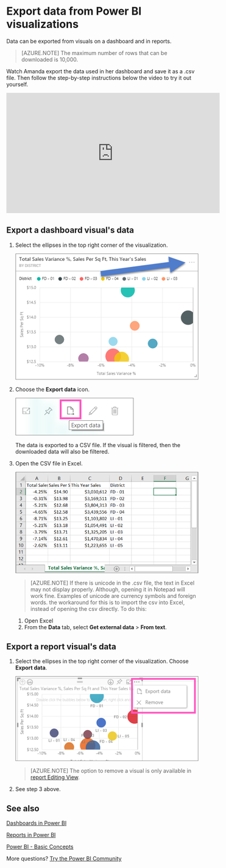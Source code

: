 ﻿<properties
   pageTitle="Export data from a visualization"
   description="Export data from a report visualization and dashboard visualization"
   services="powerbi"
   documentationCenter=""
   authors="mihart"
   manager="mblythe"
   backup=""
   editor=""
   tags=""
   featuredVideoId="jtlLGRKBvXY"
   qualityFocus="no"
   qualityDate=""/>

<tags
   ms.service="powerbi"
   ms.devlang="NA"
   ms.topic="article"
   ms.tgt_pltfrm="NA"
   ms.workload="powerbi"
   ms.date="08/25/2016"
   ms.author="mihart"/>

# Export data from Power BI visualizations
Data can be exported from visuals on a dashboard and in reports.  

>[AZURE.NOTE] The maximum number of rows that can be downloaded is 10,000.

Watch Amanda export the data used in her dashboard and save it as a .csv file. Then follow the step-by-step instructions below the video to try it out yourself.

<iframe width="560" height="315" src="https://www.youtube.com/embed/jtlLGRKBvXY?start=61" frameborder="0" allowfullscreen></iframe>

## Export a dashboard visual's data

1. Select the ellipses in the top right corner of the visualization.

    ![](media/powerbi-service-export-data/pbi-export-tile3.png)

2. Choose the  **Export data** icon.

    ![](media/powerbi-service-export-data/pbi_export_dash.png)

    The data is exported to a CSV file. If the visual is filtered, then the downloaded data will also be filtered.

3. Open the CSV file in Excel.

    ![](media/powerbi-service-export-data/pbi-export-to-excel.png)

    >[AZURE.NOTE] If there is unicode in the .csv file, the text in Excel may not display properly. Although, opening it in Notepad will work fine. Examples of unicode are currency symbols and foreign words. the workaround for this is to import the csv into Excel, instead of opening the csv directly. To do this:
    1. Open Excel
    2. From the **Data** tab, select **Get external data** > **From text**.


## Export a report visual's data

1. Select the ellipses in the top right corner of the visualization. Choose  **Export data**.

    ![](media/powerbi-service-export-data/pbi_export_dialog.png)

    >[AZURE.NOTE] The option to remove a visual is only available in [report Editing View](powerbi-service-go-from-reading-view-to-editing-view.md).

2. See step 3 above.

## See also

[Dashboards in Power BI](powerbi-service-dashboards.md)

[Reports in Power BI](powerbi-service-reports.md)

[Power BI - Basic Concepts](powerbi-service-basic-concepts.md)

More questions? [Try the Power BI Community](http://community.powerbi.com/)
